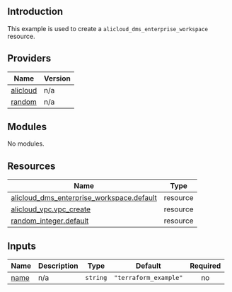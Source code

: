 ## Introduction

This example is used to create a `alicloud_dms_enterprise_workspace` resource.

<!-- BEGIN_TF_DOCS -->
## Providers

| Name | Version |
|------|---------|
| <a name="provider_alicloud"></a> [alicloud](#provider\_alicloud) | n/a |
| <a name="provider_random"></a> [random](#provider\_random) | n/a |

## Modules

No modules.

## Resources

| Name | Type |
|------|------|
| [alicloud_dms_enterprise_workspace.default](https://registry.terraform.io/providers/aliyun/alicloud/latest/docs/resources/dms_enterprise_workspace) | resource |
| [alicloud_vpc.vpc_create](https://registry.terraform.io/providers/aliyun/alicloud/latest/docs/resources/vpc) | resource |
| [random_integer.default](https://registry.terraform.io/providers/hashicorp/random/latest/docs/resources/integer) | resource |

## Inputs

| Name | Description | Type | Default | Required |
|------|-------------|------|---------|:--------:|
| <a name="input_name"></a> [name](#input\_name) | n/a | `string` | `"terraform_example"` | no |
<!-- END_TF_DOCS -->
